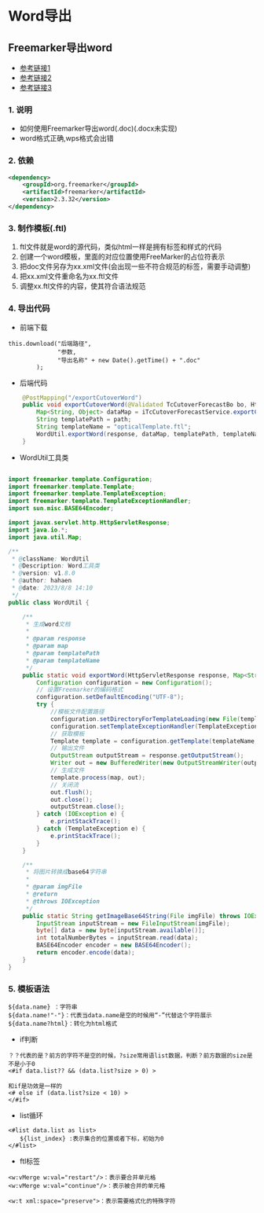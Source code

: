 # Word导出


[//]: # (![集合]&#40;/img/集合/img.png&#41;)

## Freemarker导出word

* [参考链接1](https://blog.51cto.com/u_13410146/3069160)
* [参考链接2](https://blog.csdn.net/zhaosongbin/article/details/87918339)
* [参考链接3](https://blog.csdn.net/justry_deng/article/details/84144023)

### 1. 说明

* 如何使用Freemarker导出word(.doc)(.docx未实现)
* word格式正确,wps格式会出错

### 2. 依赖

```xml
<dependency>
    <groupId>org.freemarker</groupId>
    <artifactId>freemarker</artifactId>
    <version>2.3.32</version>
</dependency>
```

### 3. 制作模板(.ftl)

1. ftl文件就是word的源代码，类似html一样是拥有标签和样式的代码
2. 创建一个word模板，里面的对应位置使用FreeMarker的占位符表示
3. 把doc文件另存为xx.xml文件(会出现一些不符合规范的标签，需要手动调整)
4. 把xx.xml文件重命名为xx.ftl文件
5. 调整xx.ftl文件的内容，使其符合语法规范

### 4. 导出代码

* 前端下载

```vue
this.download("后端路径",
              "参数,
              "导出名称" + new Date().getTime() + ".doc"
        );
```

* 后端代码

```java
    @PostMapping("/exportCutoverWord")
    public void exportCutoverWord(@Validated TcCutoverForecastBo bo, HttpServletResponse response) {
        Map<String, Object> dataMap = iTcCutoverForecastService.exportCutoverWord(bo);
        String templatePath = path;
        String templateName = "opticalTemplate.ftl";
        WordUtil.exportWord(response, dataMap, templatePath, templateName);
    }
```

* WordUtil工具类

```java

import freemarker.template.Configuration;
import freemarker.template.Template;
import freemarker.template.TemplateException;
import freemarker.template.TemplateExceptionHandler;
import sun.misc.BASE64Encoder;

import javax.servlet.http.HttpServletResponse;
import java.io.*;
import java.util.Map;

/**
 * @className: WordUtil
 * @Description: Word工具类
 * @version: v1.8.0
 * @author: hahaen
 * @date: 2023/8/8 14:10
 */
public class WordUtil {

    /**
     * 生成word文档
     *
     * @param response
     * @param map
     * @param templatePath
     * @param templateName
     */
    public static void exportWord(HttpServletResponse response, Map<String, Object> map, String templatePath, String templateName) {
        Configuration configuration = new Configuration();
        // 设置Freemarker的编码格式
        configuration.setDefaultEncoding("UTF-8");
        try {
            //模板文件配置路径
            configuration.setDirectoryForTemplateLoading(new File(templatePath));
            configuration.setTemplateExceptionHandler(TemplateExceptionHandler.IGNORE_HANDLER);
            // 获取模板
            Template template = configuration.getTemplate(templateName, "UTF-8");
            // 输出文件
            OutputStream outputStream = response.getOutputStream();
            Writer out = new BufferedWriter(new OutputStreamWriter(outputStream, "UTF-8"));
            // 生成文件
            template.process(map, out);
            // 关闭流
            out.flush();
            out.close();
            outputStream.close();
        } catch (IOException e) {
            e.printStackTrace();
        } catch (TemplateException e) {
            e.printStackTrace();
        }
    }

    /**
     * 将图片转换成base64字符串
     *
     * @param imgFile
     * @return
     * @throws IOException
     */
    public static String getImageBase64String(File imgFile) throws IOException {
        InputStream inputStream = new FileInputStream(imgFile);
        byte[] data = new byte[inputStream.available()];
        int totalNumberBytes = inputStream.read(data);
        BASE64Encoder encoder = new BASE64Encoder();
        return encoder.encode(data);
    }
}
```

### 5. 模板语法

```text
${data.name} ：字符串
${data.name!"-"}：代表当data.name是空的时候用“-”代替这个字符展示
${data.name?html}：转化为html格式
```

* if判断

```text
？？代表的是？前方的字符不是空的时候，?size常用语list数据，判断？前方数据的size是不是小于0
<#if data.list?? && (data.list?size > 0) >
 
和if是功效是一样的
<# else if (data.list?size < 10) >
</#if>
```

* list循环

```text
<#list data.list as list>
　　${list_index} :表示集合的位置或者下标，初始为0
</#list>
```

* ftl标签
```text
<w:vMerge w:val="restart"/>：表示要合并单元格
<w:vMerge w:val="continue"/>：表示被合并的单元格
 
<w:t xml:space="preserve">：表示需要格式化的特殊字符
```










